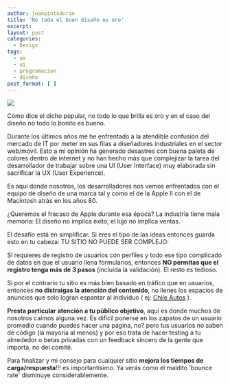 ```yaml
---
author: juanpintoduran
title: 'No todo el buen diseño es oro'
excerpt:
layout: post
categories:
  - Design
tags:
  - ux
  - ui
  - programacion
  - diseño
post_format: [ ]
---
```


[![][1]][1]

Cómo dice el dicho popular, no todo lo que brilla es oro y en el caso del diseño no todo lo bonito es bueno.

Durante los últimos años me he enfrentado a la atendible confusión del mercado de IT por meter en sus filas a diseñadores industriales en el sector web/móvil. Esto a mi opinión ha generado desastres con buena paleta de colores dentro de internet y no han hecho más que complejizar la tarea del desarrollador de trabajar sobre una UI (User Interface) muy elaborada sin sacrificar la UX (User Experience).

Es aquí donde nosotros, los desarrolladores nos vemos enfrentados con el equipo de diseño de una marca tal y como el de la Apple II con el de Macintosh atrás en los años 80.

¿Queremos el fracaso de Apple durante esa época? La industria tiene mala memoria: El diseño no implica éxito, el lujo no implica ventas.

El desafío está en simplificar. Si eres el tipo de las ideas entonces guarda esto en tu cabeza: TU SITIO NO PUEDE SER COMPLEJO:

Si requieres de registro de usuarios con perfiles y todo ese tipo complicado de datos en que el usuario llena formularios, entonces **NO permitas que el registro tenga más de 3 pasos** (incluída la validación). El resto es tedioso.

Si por el contrario tu sitio es más bien basado en tráfico que en usuarios, entonces **no distraigas la atención del contenido**, no llenes los espacios de anuncios que solo logran espantar al individuo ( ej: [Chile Autos][2] ).

**Presta particular atención a tu público objetivo**, aquí es donde muchos de nosotros caímos alguna vez. Es difícil ponerse en los zapatos de un usuario promedio cuando puedes hacer una página, no? pero tus usuarios no saben de código (la mayoría al menos) y por eso trata de hacer testing a tu alrrededor o betas privadas con un feedback sincero de la gente que importa, no del comité.

Para finalizar y mi consejo para cualquier sitio **mejora los tiempos de carga/respuesta**!!! es importantísimo. Ya verás como el maldito 'bounce rate' disminuye considerablemente.

 [1]: http://cabargas.com/images/diseno.png
 [2]: http://www.chileautos.cl